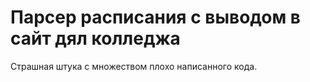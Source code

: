 # Парсер расписания с выводом в сайт дял колледжа
Страшная штука с множеством плохо написанного кода.
